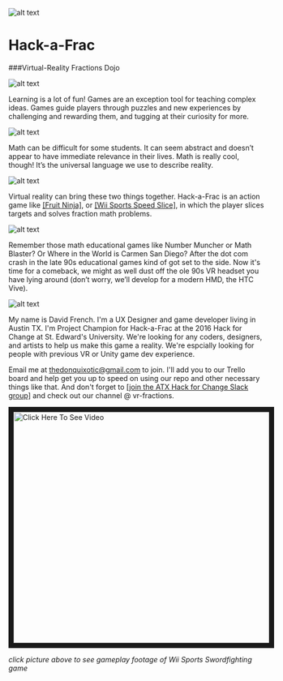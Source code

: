 ![alt text](http://i.imgur.com/edPIee2.jpg "woo!")

# Hack-a-Frac
###Virtual-Reality Fractions Dojo

![alt text](https://cloud.githubusercontent.com/assets/9451726/14905212/382abd26-0d74-11e6-9c71-e1c40e7ba1a3.png)

Learning is a lot of fun! Games are an exception tool for teaching complex ideas. Games guide players through puzzles and new experiences by challenging and rewarding them, and tugging at their curiosity for more. 

![alt text](https://cloud.githubusercontent.com/assets/9451726/14905414/e613fd84-0d75-11e6-9d94-f1814ebb0f7f.png)

Math can be difficult for some students. It can seem abstract and doesn’t appear to have immediate relevance in their lives. Math is really cool, though! It’s the universal language we use to describe reality.

![alt text](https://cloud.githubusercontent.com/assets/9451726/14905371/7c922908-0d75-11e6-9dc6-63e51e180034.png)

Virtual reality can bring these two things together. Hack-a-Frac is an action game like [[Fruit Ninja]](https://youtu.be/cAb0cAviA1s?t=1m2s), or [[Wii Sports Speed Slice]](https://youtu.be/oUFqxIEiDS8?t=11s), in which the player slices targets and solves fraction math problems. 

![alt text](https://cdn.virtualrealityreporter.com/wp-content/uploads/2015/08/virtual-reality-kids-6.jpg)

Remember those math educational games like Number Muncher or Math Blaster? Or Where in the World is Carmen San Diego? After the dot com crash in the late 90s educational games kind of got set to the side. Now it's time for a comeback, we might as well dust off the ole 90s VR headset you have lying around (don’t worry, we’ll develop for a modern HMD, the HTC Vive).

![alt text](https://cloud.githubusercontent.com/assets/9451726/14905411/d679bce2-0d75-11e6-8d6d-928f3fef69ae.png)

My name is David French. I'm a UX Designer and game developer living in Austin TX. I'm Project Champion for Hack-a-Frac at the 2016 Hack for Change at St. Edward's University. We're looking for any coders, designers, and artists to help us make this game a reality. We're espcially looking for people with previous VR or Unity game dev experience. 

Email me at thedonquixotic@gmail.com to join. I'll add you to our Trello board and help get you up to speed on using our repo and other necessary things like that. And don't forget to [[join the ATX Hack for Change Slack group]](https://atxhack4change.slack.com/messages/_general/) and check out our channel @ vr-fractions. 


<a href="https://youtu.be/oUFqxIEiDS8?t=11s
" target="_blank"><img src="https://cloud.githubusercontent.com/assets/9451726/14904875/6b79b55e-0d71-11e6-9c05-2ec52b779cf5.png" 
alt="Click Here To See Video" width="842" height="456" border="10" /></a>


*click picture above to see gameplay footage of Wii Sports Swordfighting game*

